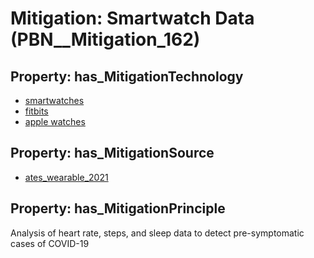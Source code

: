 # Mitigation: __Smartwatch Data__ (PBN__Mitigation_162)

## Property: has_MitigationTechnology

* [smartwatches](../Technology/PBN__Technology_3013)
* [fitbits](../Technology/PBN__Technology_3014)
* [apple watches](../Technology/PBN__Technology_3015)

## Property: has_MitigationSource

* [ates_wearable_2021](../Article/PBN__Article_296)

## Property: has_MitigationPrinciple

Analysis of heart rate, steps, and sleep data to detect pre-symptomatic cases of COVID-19

